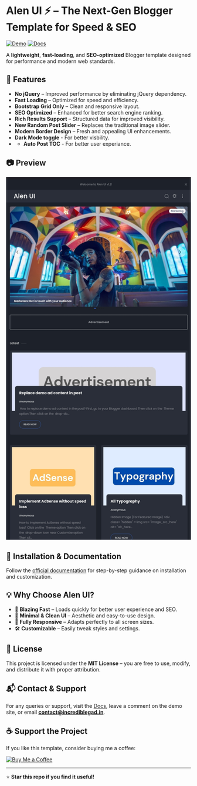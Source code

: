# Alen UI ⚡ – The Next-Gen Blogger Template for Speed & SEO

[![Demo](https://img.shields.io/badge/Live%20Demo-Click%20Here-blue?style=for-the-badge)](https://alen-ui.blogspot.com/)
[![Docs](https://img.shields.io/badge/Documentation-Read%20More-orange?style=for-the-badge)](https://alen-ui.blogspot.com/search/label/Docs)

A **lightweight**, **fast-loading**, and **SEO-optimized** Blogger template designed for performance and modern web standards.

## 🚀 Features

- **No jQuery** – Improved performance by eliminating jQuery dependency.
- **Fast Loading** – Optimized for speed and efficiency.
- **Bootstrap Grid Only** – Clean and responsive layout.
- **SEO Optimized** – Enhanced for better search engine ranking.
- **Rich Results Support** – Structured data for improved visibility.
- **New Random Post Slider** – Replaces the traditional image slider.
- **Modern Border Design** – Fresh and appealing UI enhancements.
- **Dark Mode toggle** - For better visbility.
- - **Auto Post TOC** - For better user experiance.

## 📷 Preview

![Alen UI Preview](tablet-alen-ui-dark.jpg)

## 📌 Installation & Documentation

Follow the [official documentation](https://alen-ui.blogspot.com/search/label/Docs) for step-by-step guidance on installation and customization.

## 💡 Why Choose Alen UI?

- 🚀 **Blazing Fast** – Loads quickly for better user experience and SEO.
- 🎨 **Minimal & Clean UI** – Aesthetic and easy-to-use design.
- 📱 **Fully Responsive** – Adapts perfectly to all screen sizes.
- 🛠️ **Customizable** – Easily tweak styles and settings.

## 📜 License

This project is licensed under the **MIT License** – you are free to use, modify, and distribute it with proper attribution.

## 📬 Contact & Support

For any queries or support, visit the [Docs](https://alen-ui.blogspot.com/search/label/docs), leave a comment on the demo site, or email **contact@incrediblegad.in**.

## ☕ Support the Project

If you like this template, consider buying me a coffee:

[![Buy Me a Coffee](https://img.shields.io/badge/Buy%20Me%20a%20Coffee-Donate-yellow?style=for-the-badge&logo=buy-me-a-coffee)](https://buymeacoffee.com/shivaes)

---

⭐ **Star this repo if you find it useful!**
